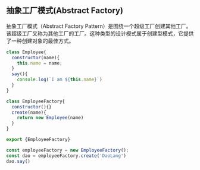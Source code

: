 ## 抽象工厂模式(Abstract Factory)
抽象工厂模式（Abstract Factory Pattern）是围绕一个超级工厂创建其他工厂。该超级工厂又称为其他工厂的工厂。这种类型的设计模式属于创建型模式，它提供了一种创建对象的最佳方式。

```js
class Employee{
  constructor(name){
    this.name = name;
  }
  say(){
    console.log(`I am ${this.name}`)
  }
}

class EmployeeFactory{
  constructor(){}
  create(name){
    return new Employee(name)
  }
}

export {EmployeeFactory}
```
```js
const employeeFactory = new EmployeeFactory();
const dao = employeeFactory.create('DaoLang')
dao.say()
```